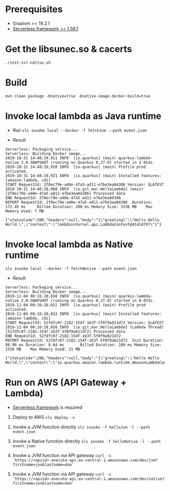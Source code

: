# Prerequisites
- Graalvm >= 19.2.1
- [Serverless framework >= 1.56.1](https://serverless.com/framework/docs/getting-started/)

# Get the libsunec.so & cacerts
`./init-ssl-native.sh`

# Build
`mvn clean package -Dnative=true -Dnative-image.docker-build=true`

# Invoke local lambda as Java runtime
* Run
`sls invoke local --docker -f fetchJvm --path event.json`

* Result
```
Serverless: Packaging service...
Serverless: Building Docker image...
2019-10-31 14:48:19,911 INFO  [io.quarkus] (main) quarkus-lambda-native 2.0-SNAPSHOT (running on Quarkus 0.27.0) started in 3.914s. 
2019-10-31 14:48:19,920 INFO  [io.quarkus] (main) Profile prod activated. 
2019-10-31 14:48:19,921 INFO  [io.quarkus] (main) Installed features: [amazon-lambda, cdi]
START RequestId: 2f0ec79e-a40e-47a5-ad11-e7be3ea84386 Version: $LATEST
2019-10-31 14:48:20,068 INFO  [io.git.mar.HelloLambda] (main) [2f0ec79e-a40e-47a5-ad11-e7be3ea84386] Processed data
END RequestId: 2f0ec79e-a40e-47a5-ad11-e7be3ea84386
REPORT RequestId: 2f0ec79e-a40e-47a5-ad11-e7be3ea84386  Duration: 172.45 ms     Billed Duration: 200 ms Memory Size: 1536 MB    Max Memory Used: 7 MB   

{"statusCode":200,"headers":null,"body":"{\"greeting\":\"Hello Hello World.\",\"context\":\"lambdainternal.api.LambdaContext@4141d797\"}"}
```

# Invoke local lambda as Native runtime
`sls invoke local --docker -f fetchNative --path event.json`

* Result
```
Serverless: Packaging service...
Serverless: Building Docker image...
2019-11-04 08:16:20,650 INFO  [io.quarkus] (main) quarkus-lambda-native 2.0-SNAPSHOT (running on Quarkus 0.27.0) started in 0.033s. 
2019-11-04 08:16:20,652 INFO  [io.quarkus] (main) Profile prod activated. 
2019-11-04 08:16:20,652 INFO  [io.quarkus] (main) Installed features: [amazon-lambda, cdi]
START RequestId: 52fdfc07-2182-154f-163f-5f0f9a621d72 Version: $LATEST
2019-11-04 08:16:20,658 INFO  [io.git.mar.HelloLambda] (Lambda Thread) [52fdfc07-2182-154f-163f-5f0f9a621d72] Processed data
END RequestId: 52fdfc07-2182-154f-163f-5f0f9a621d72
REPORT RequestId: 52fdfc07-2182-154f-163f-5f0f9a621d72  Init Duration: 98.96 ms Duration: 8.64 ms       Billed Duration: 100 ms Memory Size: 1536 MB    Max Memory Used: 21 MB  

{"statusCode":200,"headers":null,"body":"{\"greeting\":\"Hello Hello World.\",\"context\":\"io.quarkus.amazon.lambda.runtime.AmazonLambdaContext@7f996da1e7a0\"}"}
```

# Run on AWS (API Gateway + Lambda)
* [Serverless framework](https://serverless.com/framework/docs/providers/aws/guide/quick-start/) is required

1. Deploy to AWS
`sls deploy -v`

2. Invoke a JVM function directly
`sls invoke -f helloJvm -l --path event.json`

3. Invoke a Native function directly
`sls invoke -f helloNative -l --path event.json`

4. Invoke a JVM function via API gateway
`curl -s 'https://<apiid>.execute-api.eu-central-1.amazonaws.com/dev/jvm?firstname=jon&lastname=doe'`

5. Invoke a JVM function via API gateway
`curl -s 'https://<apiid>.execute-api.eu-central-1.amazonaws.com/dev/native?firstname=jon&lastname=doe'`
